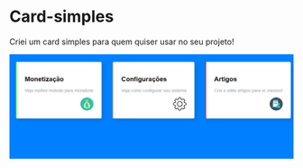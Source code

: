 # Card-simples

Criei um card simples para quem quiser usar no seu projeto!


<a href=""><img src="https://github.com/luanmachadoyt/Card-simples/blob/main/demonstra%C3%A7%C3%A3o.PNG?raw=true"></a>
